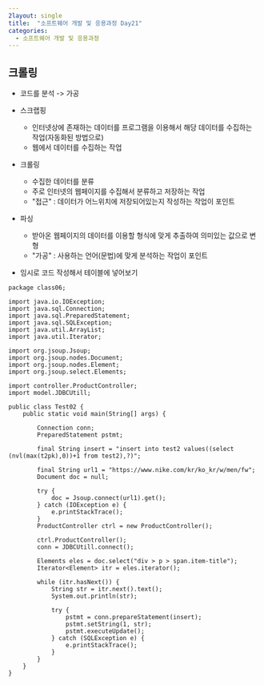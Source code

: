 ```yaml
---
2layout: single
title:  "소프트웨어 개발 및 응용과정 Day21"
categories:
  - 소프트웨어 개발 및 응용과정
---
```


## 크롤링

* 코드를 분석 -> 가공
* 스크랩핑
  * 인터넷상에 존재하는 데이터를 프로그램을 이용해서 해당 데이터를 수집하는 작업(자동화된 방법으로)
  * 웹에서 데이터를 수집하는 작업
* 크롤링
  * 수집한 데이터를 분류
  * 주로 인터넷의 웹페이지를 수집해서 분류하고 저장하는 작업
  * "접근" : 데이터가 어느위치에 저장되어있는지 작성하는 작업이 포인트
* 파싱
  * 받아온 웹페이지의 데이터를 이용할 형식에 맞게 추출하여 의미있는 값으로 변형
  * "가공" : 사용하는 언어(문법)에 맞게 분석하는 작업이 포인트

* 임시로 코드 작성해서 테이블에 넣어보기

```
package class06;

import java.io.IOException;
import java.sql.Connection;
import java.sql.PreparedStatement;
import java.sql.SQLException;
import java.util.ArrayList;
import java.util.Iterator;

import org.jsoup.Jsoup;
import org.jsoup.nodes.Document;
import org.jsoup.nodes.Element;
import org.jsoup.select.Elements;

import controller.ProductController;
import model.JDBCUtill;

public class Test02 {
	public static void main(String[] args) {

		Connection conn;
		PreparedStatement pstmt;

		final String insert = "insert into test2 values((select (nvl(max(t2pk),0))+1 from test2),?)";

		final String url1 = "https://www.nike.com/kr/ko_kr/w/men/fw";
		Document doc = null;

		try {
			doc = Jsoup.connect(url1).get();
		} catch (IOException e) {
			e.printStackTrace();
		}
		ProductController ctrl = new ProductController();

		ctrl.ProductController();
		conn = JDBCUtill.connect();

		Elements eles = doc.select("div > p > span.item-title");
		Iterator<Element> itr = eles.iterator();

		while (itr.hasNext()) {
			String str = itr.next().text();
			System.out.println(str);

			try {
				pstmt = conn.prepareStatement(insert);
				pstmt.setString(1, str);
				pstmt.executeUpdate();
			} catch (SQLException e) {
				e.printStackTrace();
			}
		}
	}
}
```

